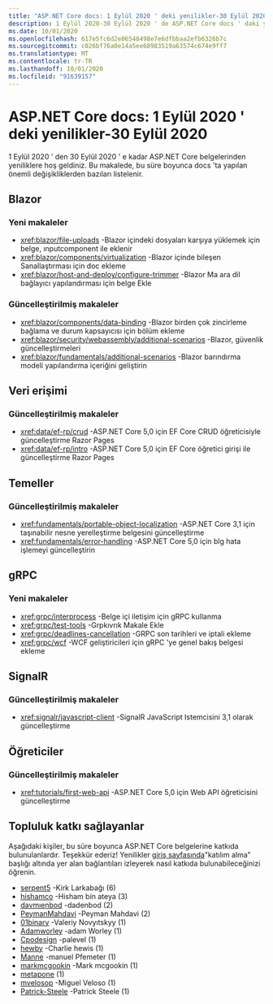 ```yaml
---
title: "ASP.NET Core docs: 1 Eylül 2020 ' deki yenilikler-30 Eylül 2020"
description: 1 Eylül 2020-30 Eylül 2020 ' de ASP.NET Core docs ' daki yenilikler.
ms.date: 10/01/2020
ms.openlocfilehash: 617e5fc6d2e06548498e7e6dfbbaa2efb6326b7c
ms.sourcegitcommit: c026bf76a0e14a5ee68983519a63574c674e9ff7
ms.translationtype: MT
ms.contentlocale: tr-TR
ms.lasthandoff: 10/01/2020
ms.locfileid: "91639157"
---
```

# <a name="aspnet-core-docs-whats-new-for-september-1-2020---september-30-2020"></a>ASP.NET Core docs: 1 Eylül 2020 ' deki yenilikler-30 Eylül 2020

1 Eylül 2020 ' den 30 Eylül 2020 ' e kadar ASP.NET Core belgelerinden yeniliklere hoş geldiniz. Bu makalede, bu süre boyunca docs 'ta yapılan önemli değişikliklerden bazıları listelenir.

## <a name="blazor"></a>Blazor

### <a name="new-articles"></a>Yeni makaleler

- <xref:blazor/file-uploads> -Blazor içindeki dosyaları karşıya yüklemek için belge, ınputcomponent ile eklenir
- <xref:blazor/components/virtualization> -Blazor içinde bileşen Sanallaştırması için doc ekleme
- <xref:blazor/host-and-deploy/configure-trimmer> -Blazor Ma ara dil bağlayıcı yapılandırması için belge Ekle

### <a name="updated-articles"></a>Güncelleştirilmiş makaleler

- <xref:blazor/components/data-binding> -Blazor birden çok zincirleme bağlama ve durum kapsayıcısı için bölüm ekleme
- <xref:blazor/security/webassembly/additional-scenarios> -Blazor, güvenlik güncelleştirmeleri
- <xref:blazor/fundamentals/additional-scenarios> -Blazor barındırma modeli yapılandırma içeriğini geliştirin

## <a name="data-access"></a>Veri erişimi

### <a name="updated-articles"></a>Güncelleştirilmiş makaleler

- <xref:data/ef-rp/crud> -ASP.NET Core 5,0 için EF Core CRUD öğreticisiyle güncelleştirme Razor Pages
- <xref:data/ef-rp/intro> -ASP.NET Core 5,0 için EF Core öğretici girişi ile güncelleştirme Razor Pages

## <a name="fundamentals"></a>Temeller

### <a name="updated-articles"></a>Güncelleştirilmiş makaleler

- <xref:fundamentals/portable-object-localization> -ASP.NET Core 3,1 için taşınabilir nesne yerelleştirme belgesini güncelleştirme
- <xref:fundamentals/error-handling> -ASP.NET Core 5,0 için blg hata işlemeyi güncelleştirin

## <a name="grpc"></a>gRPC

### <a name="new-articles"></a>Yeni makaleler

- <xref:grpc/interprocess> -Belge içi iletişim için gRPC kullanma
- <xref:grpc/test-tools> -Grpkıvrık Makale Ekle
- <xref:grpc/deadlines-cancellation> -GRPC son tarihleri ve iptali ekleme
- <xref:grpc/wcf> -WCF geliştiricileri için gRPC 'ye genel bakış belgesi ekleme

## <a name="signalr"></a>SignalR

### <a name="updated-articles"></a>Güncelleştirilmiş makaleler

- <xref:signalr/javascript-client> -SignalR JavaScript Istemcisini 3,1 olarak güncelleştirme

## <a name="tutorials"></a>Öğreticiler

### <a name="updated-articles"></a>Güncelleştirilmiş makaleler

- <xref:tutorials/first-web-api> -ASP.NET Core 5,0 için Web API öğreticisini güncelleştirme

## <a name="community-contributors"></a>Topluluk katkı sağlayanlar

Aşağıdaki kişiler, bu süre boyunca ASP.NET Core belgelerine katkıda bulunulanlardır. Teşekkür ederiz! Yenilikler [giriş sayfasında](index.yml)"katılım alma" başlığı altında yer alan bağlantıları izleyerek nasıl katkıda bulunabileceğinizi öğrenin.

- [serpent5](https://github.com/serpent5) -Kirk Larkabağı (6)
- [hishamco](https://github.com/hishamco) -Hisham bin ateya (3)
- [davmıenbod](https://github.com/damienbod) -dadenbod (2)
- [PeymanMahdavi](https://github.com/PeymanMahdavi) -Peyman Mahdavi (2)
- [01binary](https://github.com/01binary) -Valeriy Novyıtskyy (1)
- [Adamworley](https://github.com/AdamWorley) -adam Worley (1)
- [Cpodesign](https://github.com/cpoDesign) -palevel (1)
- [hewby](https://github.com/hewby) -Charlie hewis (1)
- [Manne](https://github.com/manne) -manuel Pfemeter (1)
- [markmcgookin](https://github.com/markmcgookin) -Mark mcgookin (1)
- [metapone](https://github.com/metapone) (1)
- [mvelosop](https://github.com/mvelosop) -Miguel Veloso (1)
- [Patrick-Steele](https://github.com/patrick-steele) -Patrick Steele (1)
